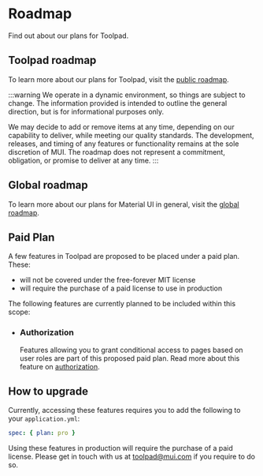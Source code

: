 # Roadmap

<p class="description">Find out about our plans for Toolpad.</p>

## Toolpad roadmap

To learn more about our plans for Toolpad, visit the [public roadmap](https://github.com/orgs/mui/projects/9).

:::warning
We operate in a dynamic environment, so things are subject to change.
The information provided is intended to outline the general direction, but is for informational purposes only.

We may decide to add or remove items at any time, depending on our capability to deliver, while meeting our quality standards.
The development, releases, and timing of any features or functionality remains at the sole discretion of MUI.
The roadmap does not represent a commitment, obligation, or promise to deliver at any time.
:::

## Global roadmap

To learn more about our plans for Material UI in general, visit the [global roadmap](/material-ui/discover-more/roadmap/).

## Paid Plan

A few features in Toolpad are proposed to be placed under a paid plan. These:

- will not be covered under the free-forever MIT license
- will require the purchase of a paid license to use in production

The following features are currently planned to be included within this scope:

- ### Authorization

  Features allowing you to grant conditional access to pages based on user roles are part of this proposed paid plan. Read more about this feature on [authorization](/toolpad/concepts/rbac/).

## How to upgrade

Currently, accessing these features requires you to add the following to your `application.yml`:

```yml
spec: { plan: pro }
```

Using these features in production will require the purchase of a paid license. Please get in touch with us at [toolpad@mui.com](mailto:toolpad@mui.com) if you require to do so.
